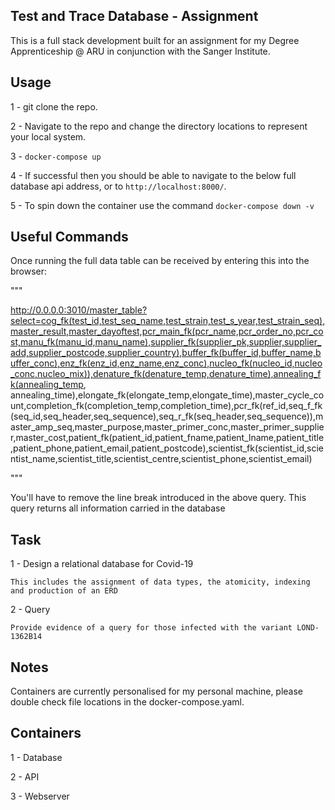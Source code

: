 ## Test and Trace Database - Assignment 

This is a full stack development built for an assignment for my 
Degree Apprenticeship @ ARU in conjunction with the Sanger Institute.

## Usage

1 - git clone the repo.

2 - Navigate to the repo and change the directory locations to represent your local system.

3 - `docker-compose up`

4 - If successful then you should be able to navigate to the below full database api address, or to `http://localhost:8000/`.

5 - To spin down the container use the command `docker-compose down -v`

## Useful Commands
Once running the full data table can be received by entering this into the browser:

"""

http://0.0.0.0:3010/master_table?select=cog_fk(test_id,test_seq_name,test_strain,test_s_year,test_strain_seq),master_result,master_dayoftest,pcr_main_fk(pcr_name,pcr_order_no,pcr_cost,manu_fk(manu_id,manu_name),supplier_fk(supplier_pk,supplier,supplier_add,supplier_postcode,supplier_country),buffer_fk(buffer_id,buffer_name,buffer_conc),enz_fk(enz_id,enz_name,enz_conc),nucleo_fk(nucleo_id,nucleo_conc,nucleo_mix)),denature_fk(denature_temp,denature_time),annealing_fk(annealing_temp, annealing_time),elongate_fk(elongate_temp,elongate_time),master_cycle_count,completion_fk(completion_temp,completion_time),pcr_fk(ref_id,seq_f_fk(seq_id,seq_header,seq_sequence),seq_r_fk(seq_header,seq_sequence)),master_amp_seq,master_purpose,master_primer_conc,master_primer_supplier,master_cost,patient_fk(patient_id,patient_fname,patient_lname,patient_title,patient_phone,patient_email,patient_postcode),scientist_fk(scientist_id,scientist_name,scientist_title,scientist_centre,scientist_phone,scientist_email)

"""

You'll have to remove the line break introduced in the above query. 
This query returns all information carried in the database


## Task

1 - Design a relational database for Covid-19
    
    This includes the assignment of data types, the atomicity, indexing and production of an ERD

2 - Query

    Provide evidence of a query for those infected with the variant LOND-1362B14


## Notes
Containers are currently personalised for my personal machine,
please double check file locations in the docker-compose.yaml.

## Containers

1 - Database

2 - API

3 - Webserver